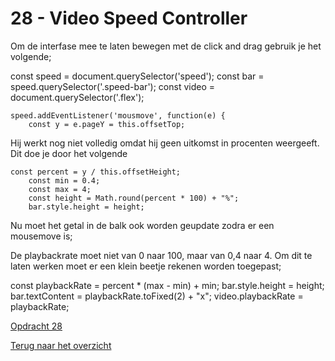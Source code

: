 # 28 - Video Speed Controller

Om de interfase mee te laten bewegen met de click and drag gebruik je het volgende;

const speed = document.querySelector('speed');
	const bar = speed.querySelector('.speed-bar');
	const video = document.querySelector('.flex');
	
	speed.addEventListener('mousmove', function(e) { 
		const y = e.pageY = this.offsetTop;
		
		
Hij werkt nog niet volledig omdat hij geen uitkomst in procenten weergeeft. Dit doe je door het volgende

	const percent = y / this.offsetHeight;
		const min = 0.4;
		const max = 4;
		const height = Math.round(percent * 100) + "%";
		bar.style.height = height;
		
Nu moet het getal in de balk ook worden geupdate zodra er een mousemove is;

De playbackrate moet niet van 0 naar 100, maar van 0,4 naar 4. Om dit te laten werken moet er een klein beetje rekenen worden toegepast;

const playbackRate = percent * (max - min) + min;
		bar.style.height = height;
		bar.textContent = playbackRate.toFixed(2) + "x";
		video.playbackRate = playbackRate;

[Opdracht 28](https://zeijls.github.io/SRPWesBos/28/index-START.html) <br>

[Terug naar het overzicht](https://zeijls.github.io/SRPWesBos/)